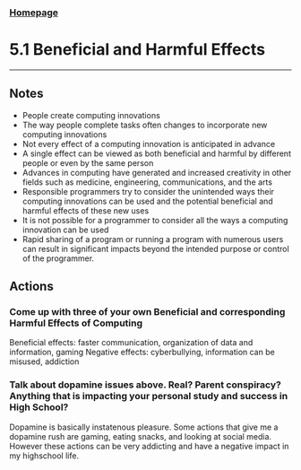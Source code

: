 ### <a href=".">Homepage</a>
# 5.1 Beneficial and Harmful Effects
---------
## Notes
* People create computing innovations
* The way people complete tasks often changes to incorporate new computing innovations
* Not every effect of a computing innovation is anticipated in advance
* A single effect can be viewed as both beneficial and harmful by different people or even by the same person
* Advances in computing have generated and increased creativity in other fields such as medicine, engineering, communications, and the arts
* Responsible programmers try to consider the unintended ways their computing innovations can be used and the potential beneficial and harmful effects of these new uses
* It is not possible for a programmer to consider all the ways a computing innovation can be used
* Rapid sharing of a program or running a program with numerous users can result in significant impacts beyond the intended purpose or control of the programmer.

## Actions
### Come up with three of your own Beneficial and corresponding Harmful Effects of Computing
Beneficial effects: faster communication, organization of data and information, gaming
Negative effects: cyberbullying, information can be misused, addiction

### Talk about dopamine issues above. Real? Parent conspiracy? Anything that is impacting your personal study and success in High School?
Dopamine is basically instatenous pleasure. Some actions that give me a dopamine rush are gaming, eating snacks, and looking at social media. However these actions can be very addicting and have a negative impact in my highschool life.
